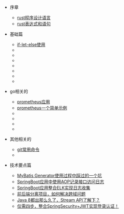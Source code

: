* 序章
  * [rust程序设计语言](std/rust程序设计语言.md)
  * [rust表达式和语句](std/rust表达式和语句.md)

* 基础篇
  * [if-let-else使用](std/if-let-else使用.md)
  * [](std/)
  * [](std/)
  * [](std/)
  * [](std/)
  * [](std/)
  * [](std/)
  * [](std/)

* go相关的
  * [prometheus应用](go/prometheus应用.md)
  * [prometheus一个简单示例](go/prometheus一个简单示例.md)
  * [](go/)
  * [](go/)
  * [](go/)
  * [](go/)

* 其他相关的
  * [git常用命令](other/git.md)
  * [](other/)

* 技术要点篇
  * [MyBatis Generator使用过程中踩过的一个坑](technology/mybatis_mapper.md)
  * [SpringBoot应用中使用AOP记录接口访问日志](technology/aop_log.md)
  * [SpringBoot应用整合ELK实现日志收集](technology/mall_tiny_elk.md)
  * [前后端分离项目，如何解决跨域问题](technology/springboot_cors.md)
  * [Java 8都出那么久了，Stream API了解下？](technology/java_stream.md)
  * [仅需四步，整合SpringSecurity+JWT实现登录认证！](technology/springsecurity_use.md)

